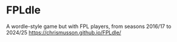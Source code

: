# FPLdle
A wordle-style game but with FPL players, from seasons 2016/17 to 2024/25
https://chrismusson.github.io/FPLdle/